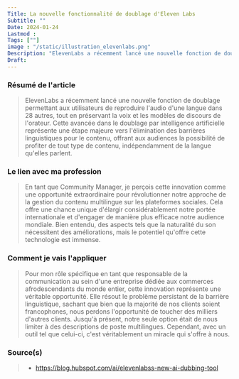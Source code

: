 ```yaml
---
Title: La nouvelle fonctionnalité de doublage d'Eleven Labs
Subtitle: ""
Date: 2024-01-24
Lastmod : 
Tags: [""]
image : "/static/illustration_elevenlabs.png"
Description: "ElevenLabs a récemment lancé une nouvelle fonction de doublage permettant aux utilisateurs reproduire l'audio d'une langue dans 28 autres langues"
Draft: 
---
```


### Résumé de l'article
> ElevenLabs a récemment lancé une nouvelle fonction de doublage permettant aux utilisateurs de reproduire l'audio d'une langue dans 28 autres, tout en préservant la voix et les modèles de discours de l'orateur. Cette avancée dans le doublage par intelligence artificielle représente une étape majeure vers l'élimination des barrières linguistiques pour le contenu, offrant aux audiences la possibilité de profiter de tout type de contenu, indépendamment de la langue qu'elles parlent. 

### Le lien avec ma profession
>En tant que Community Manager, je perçois cette innovation comme une opportunité extraordinaire pour révolutionner notre approche de la gestion du contenu multilingue sur les plateformes sociales. Cela offre une chance unique d'élargir considérablement notre portée internationale et d'engager de manière plus efficace notre audience mondiale. Bien entendu, des aspects tels que la naturalité du son nécessitent des améliorations, mais le potentiel qu'offre cette technologie est immense.

### Comment je vais l'appliquer

> Pour mon rôle spécifique en tant que responsable de la communication au sein d'une entreprise dédiée aux commerces afrodescendants du monde entier, cette innovation représente une véritable opportunité. Elle résout le problème persistant de la barrière linguistique, sachant que bien que la majorité de nos clients soient francophones, nous perdons l'opportunité de toucher des milliers d'autres clients. Jusqu'à présent, notre seule option était de nous limiter à des descriptions de poste multilingues. Cependant, avec un outil tel que celui-ci, c'est véritablement un miracle qui s'offre à nous.

### Source(s)
> - https://blog.hubspot.com/ai/elevenlabss-new-ai-dubbing-tool
